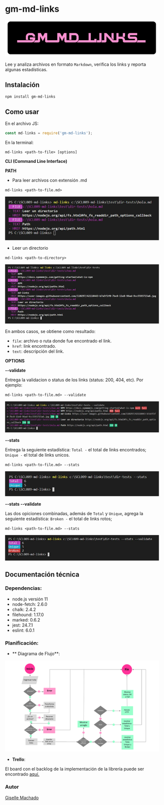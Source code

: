 # gm-md-links
<a href="https://www.npmjs.com/package/gm-md-links"><img src="img/gmlogo.jpg"></a>

Lee y analiza archivos en formato `Markdown`, verifica los links y reporta algunas estadísticas.

## Instalación

```
npm install gm-md-links
```
## Como usar

En el archivo JS:

```js
const md-links = require('gm-md-links');   
```

En la terminal:

```
md-links <path-to-file> [options]
```

**CLI (Command Line Interface)**

**PATH**

* Para leer archivos con extensión .md

`md-links <path-to-file.md>`

![pathToFile](img/pathisfile.jpg)

* Leer un directorio

`md-links <path-to-directory>`

![pathToDirectory](img/pathisdir.jpg)

En ambos casos, se obtiene como resultado:

- `file`: archivo o ruta donde fue encontrado el link.
- `href`: link encontrado.
- `text`: descripción del link.

**OPTIONS**

**--validate**

Entrega la validacion o status de los links (status: 200, 404, etc). Por ejemplo:

`md-links <path-to-file.md> --validate`

![validate](img/validate.jpg)

**--stats**

Entrega la seguiente estadística: 
`Total -` el total de links encontrados;
`Unique -` el total de links unicos.

`md-links <path-to-file.md> --stats`

![stats](img/stats.jpg)

**--stats --validate**

Las dos opiciones combinadas, además de `Total` y `Unique`, agrega la seguiente estadística: 
`Broken -` el total de links rotos;

`md-links <path-to-file.md> --stats`

![statsValidate](img/statsvalidate.jpg)

## Documentación técnica

### Dependencias:

- node.js versión 11
- node-fetch: 2.6.0
- chalk: 2.4.2
- filehound: 1.17.0
- marked: 0.6.2
- jest: 24.7.1
- eslint: 6.0.1

### Planificación:

* ** Diagrama de Flujo**:

![flujo](img/flujo.png)

*  **Trello**:

El board con el backlog de la implementación de la librería puede ser encontrado [aquí.](https://trello.com/b/nYJHHPKY/mdlinkd)


### Autor

[Giselle Machado](https://github.com/gisellem22)
